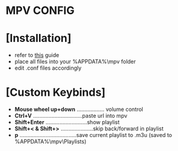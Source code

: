 # MPV CONFIG

<h1>[Installation]</h1>

* refer to [this](https://github.com/kpganon/Guides/blob/master/MPV%20Guide%20v1.0.txt) guide
* place all files into your %APPDATA%\mpv folder
* edit .conf files accordingly

<h1>[Custom Keybinds]</h1>

* __Mouse wheel up+down__ .................. volume control
* __Ctrl+V__ ................................paste url into mpv
* __Shift+Enter__ ...........................show playlist
* __Shift+< & Shift+>__ .....................skip back/forward in playlist
* __p__ .....................................save current playlist to .m3u (saved to %APPDATA%\mpv\Playlists)

